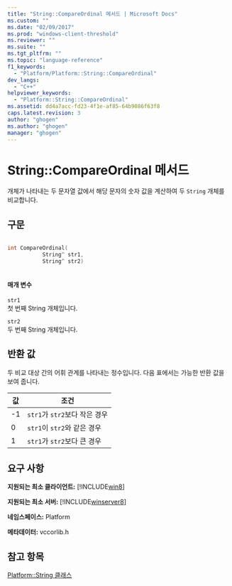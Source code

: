 ```yaml
---
title: "String::CompareOrdinal 메서드 | Microsoft Docs"
ms.custom: ""
ms.date: "02/09/2017"
ms.prod: "windows-client-threshold"
ms.reviewer: ""
ms.suite: ""
ms.tgt_pltfrm: ""
ms.topic: "language-reference"
f1_keywords: 
  - "Platform/Platform::String::CompareOrdinal"
dev_langs: 
  - "C++"
helpviewer_keywords: 
  - "Platform::String::CompareOrdinal"
ms.assetid: dd4a7acc-fd23-4f1e-af85-64b9086f63f8
caps.latest.revision: 3
author: "ghogen"
ms.author: "ghogen"
manager: "ghogen"
---
```

# String::CompareOrdinal 메서드
개체가 나타내는 두 문자열 값에서 해당 문자의 숫자 값을 계산하여 두 `String` 개체를 비교합니다.  
  
## 구문  
  
```cpp  
  
int CompareOrdinal(  
           String^ str1,   
           String^ str2)  
  
```  
  
#### 매개 변수  
 `str1`  
 첫 번째 String 개체입니다.  
  
 `str2`  
 두 번째 String 개체입니다.  
  
## 반환 값  
 두 비교 대상 간의 어휘 관계를 나타내는 정수입니다. 다음 표에서는 가능한 반환 값을 보여 줍니다.  
  
|값|조건|  
|-------|--------|  
|\-1|`str1`가 `str2`보다 작은 경우|  
|0|`str1`이 `str2`와 같은 경우|  
|1|`str1`가 `str2`보다 큰 경우|  
  
## 요구 사항  
 **지원되는 최소 클라이언트:** [!INCLUDE[win8](../cppcx/includes/win8-md.md)]  
  
 **지원되는 최소 서버:** [!INCLUDE[winserver8](../cppcx/includes/winserver8-md.md)]  
  
 **네임스페이스:** Platform  
  
 **메타데이터:** vccorlib.h  
  
## 참고 항목  
 [Platform::String 클래스](../cppcx/platform-string-class.md)